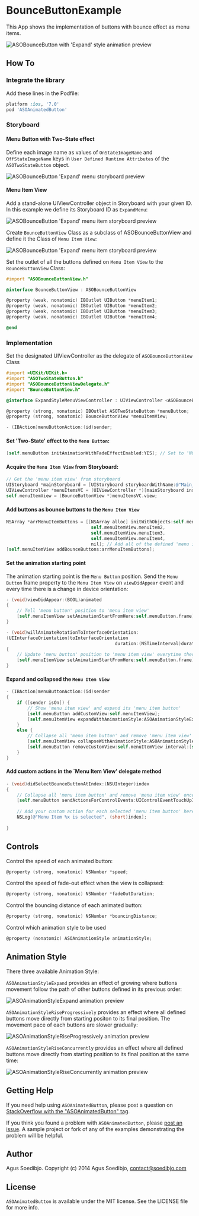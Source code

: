 # BounceButtonExample

This App shows the implementation of buttons with bounce effect as menu items.

![ASOBounceButton with 'Expand' style animation preview](https://raw.githubusercontent.com/wiki/agusso/ASOAnimatedButton/Assets/ASOBounceButton-expand-preview.gif)

## How To

### Integrate the library

Add these lines in the Podfile:

``` ruby
platform :ios, '7.0'
pod 'ASOAnimatedButton'
```

### Storyboard

#### Menu Button with Two-State effect

Define each image name as values of `OnStateImageName` and `OffStateImageName` keys in `User Defined Runtime Attributes` of the `ASOTwoStateButton` object.

![ASOBounceButton 'Expand' menu storyboard preview](https://raw.githubusercontent.com/wiki/agusso/ASOAnimatedButton/Assets/ASOBounceButton-expand-menu-storyboard.png)

#### Menu Item View

Add a stand-alone UIViewController object in Storyboard with your given ID. In this example we define its Storyboard ID as `ExpandMenu`:

![ASOBounceButton 'Expand' menu item storyboard preview](https://raw.githubusercontent.com/wiki/agusso/ASOAnimatedButton/Assets/ASOBounceButton-expand-menuitem-storyboard.png)

Create `BounceButtonView` Class as a subclass of ASOBounceButtonView and define it the Class of `Menu Item View`:  

![ASOBounceButton 'Expand' menu item storyboard preview](https://raw.githubusercontent.com/wiki/agusso/ASOAnimatedButton/Assets/ASOBounceButton-expand-menuitembuttons-storyboard.png)

Set the outlet of all the buttons defined on `Menu Item View` to the `BounceButtonView` Class:

``` objectivec
#import "ASOBounceButtonView.h"

@interface BounceButtonView : ASOBounceButtonView

@property (weak, nonatomic) IBOutlet UIButton *menuItem1;
@property (weak, nonatomic) IBOutlet UIButton *menuItem2;
@property (weak, nonatomic) IBOutlet UIButton *menuItem3;
@property (weak, nonatomic) IBOutlet UIButton *menuItem4;

@end
```

### Implementation

Set the designated UIViewController as the delegate of `ASOBounceButtonView` Class

``` objectivec
#import <UIKit/UIKit.h>
#import "ASOTwoStateButton.h"
#import "ASOBounceButtonViewDelegate.h"
#import "BounceButtonView.h"

@interface ExpandStyleMenuViewController : UIViewController <ASOBounceButtonViewDelegate>

@property (strong, nonatomic) IBOutlet ASOTwoStateButton *menuButton;
@property (strong, nonatomic) BounceButtonView *menuItemView;

- (IBAction)menuButtonAction:(id)sender;

```

#### Set 'Two-State' effect to the `Menu Button`:

``` objectivec
[self.menuButton initAnimationWithFadeEffectEnabled:YES]; // Set to 'NO' to disable Fade effect between its two-state transition
```

#### Acquire the `Menu Item View` from Storyboard:

``` objectivec
// Get the 'menu item view' from storyboard
UIStoryboard *mainStoryboard = [UIStoryboard storyboardWithName:@"Main_iPhone" bundle:nil];
UIViewController *menuItemsVC = (UIViewController *)[mainStoryboard instantiateViewControllerWithIdentifier:@"ExpandMenu"];
self.menuItemView = (BounceButtonView *)menuItemsVC.view;
```

#### Add buttons as bounce buttons to the `Menu Item View`

``` objectivec
NSArray *arrMenuItemButtons = [[NSArray alloc] initWithObjects:self.menuItemView.menuItem1,
                                self.menuItemView.menuItem2,
                                self.menuItemView.menuItem3,
                                self.menuItemView.menuItem4,
                                nil]; // Add all of the defined 'menu item button' to 'menu item view'
[self.menuItemView addBounceButtons:arrMenuItemButtons];
```

#### Set the animation starting point

The animation starting point is the `Menu Button` position. Send the `Menu Button` frame property to the `Menu Item View` on `viewDidAppear` event and every time there is a change in device orientation:

``` objectivec
- (void)viewDidAppear:(BOOL)animated
{
    // Tell 'menu button' position to 'menu item view'
    [self.menuItemView setAnimationStartFromHere:self.menuButton.frame];
}

- (void)willAnimateRotationToInterfaceOrientation:
(UIInterfaceOrientation)toInterfaceOrientation
                                         duration:(NSTimeInterval)duration
{
    // Update 'menu button' position to 'menu item view' everytime there is a change in device orientation
    [self.menuItemView setAnimationStartFromHere:self.menuButton.frame];
}
```

#### Expand and collapsed the `Menu Item View`

``` objectivec
- (IBAction)menuButtonAction:(id)sender
{
    if ([sender isOn]) {
        // Show 'menu item view' and expand its 'menu item button'
        [self.menuButton addCustomView:self.menuItemView];
        [self.menuItemView expandWithAnimationStyle:ASOAnimationStyleExpand];
    }
    else {
        // Collapse all 'menu item button' and remove 'menu item view'
        [self.menuItemView collapseWithAnimationStyle:ASOAnimationStyleExpand];
        [self.menuButton removeCustomView:self.menuItemView interval:[self.menuItemView.collapsedViewDuration doubleValue]];
    }
}

```

#### Add custom actions in the `Menu Item View' delegate method

``` objectivec
- (void)didSelectBounceButtonAtIndex:(NSUInteger)index
{
    // Collapse all 'menu item button' and remove 'menu item view' once a menu item is selected
    [self.menuButton sendActionsForControlEvents:UIControlEventTouchUpInside];
    
    // Add your custom action for each selected 'menu item button' here
    NSLog(@"Menu Item %x is selected", (short)index];
    
}
```

## Controls

Control the speed of each animated button:
``` objectivec
@property (strong, nonatomic) NSNumber *speed;
```

Control the speed of fade-out effect when the view is collapsed:
``` objectivec
@property (strong, nonatomic) NSNumber *fadeOutDuration;
```

Control the bouncing distance of each animated button:
``` objectivec
@property (strong, nonatomic) NSNumber *bouncingDistance;
```

Control which animation style to be used
``` objectivec
@property (nonatomic) ASOAnimationStyle animationStyle;
```

## Animation Style

There three available Animation Style:

`ASOAnimationStyleExpand` provides an effect of growing where buttons movement follow the path of other buttons defined in its previous order:

![ASOAnimationStyleExpand animation preview](https://raw.githubusercontent.com/wiki/agusso/ASOAnimatedButton/Assets/ASOBounceButton-expand-preview.gif)

`ASOAnimationStyleRiseProgressively` provides an effect where all defined buttons move directly from starting positon to its final position. The movement pace of each buttons are slower gradually:

![ASOAnimationStyleRiseProgressively animation preview](https://raw.githubusercontent.com/wiki/agusso/ASOAnimatedButton/Assets/ASOBounceButton-ASOAnimationStyleRiseProgressively-preview.gif)

`ASOAnimationStyleRiseConcurrently` provides an effect where all defined buttons move directly from starting position to its final position at the same time:

![ASOAnimationStyleRiseConcurrently animation preview](https://raw.githubusercontent.com/wiki/agusso/ASOAnimatedButton/Assets/ASOBounceButton-ASOAnimationStyleRiseConcurrently-preview.gif)

## Getting Help

If you need help using `ASOAnimatedButton`, please post a question on [StackOverflow with the "ASOAnimatedButton" tag](http://stackoverflow.com/questions/ask?tags=asoanimatedbutton).

If you think you found a problem with `ASOAnimatedButton`, please [post an issue](https://github.com/agusso/ASOAnimatedButton/issues). A sample project or fork of any of the examples demonstrating the problem will be helpful.

## Author
Agus Soedibjo. Copyright (c) 2014 Agus Soedibjo, contact@soedibjo.com

## License

`ASOAnimatedButton` is available under the MIT license. See the LICENSE file for more info.
